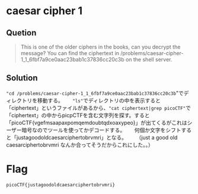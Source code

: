 # caesar cipher 1

## Quetion  

> This is one of the older ciphers in the books, can you decrypt the message? You can find the ciphertext in /problems/caesar-cipher-1_1_6fbf7a9ce0aac23bab1c37836cc20c3b on the shell server.  

## Solution

`"cd /problems/caesar-cipher-1_1_6fbf7a9ce0aac23bab1c37836cc20c3b`"でディレクトリを移動する。　　
`"ls"`でディレクトリの中を表示すると「ciphertext」というファイルがあるから、`"cat ciphertext|grep picoCTF"`で「ciphertext」の中からpicpCTFを含む文字列を探す。すると「picoCTF{vgefmsaapaxpomqemdoubtqdxoaxypeo}」が出てくるがこれはシーザー暗号なのでツールを使ってかデコードする。　　
何個か文字をシフトすると「justagoodoldcaesarciphertobrvmri」となる。　　
（just a good old caesarciphertobrvmri なんか合ってそうだからこれにした。。）　　

# Flag

`picoCTF{justagoodoldcaesarciphertobrvmri}`

